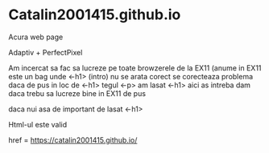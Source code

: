 # Catalin2001415.github.io
Acura web page

Adaptiv + PerfectPixel

Am incercat sa fac sa lucreze pe toate browzerele de la EX11 (anume in EX11 este un bag unde <-h1> (intro) nu se arata corect
se corecteaza problema daca de pus in loc de <-h1> tegul <-p> am lasat <-h1> aici as intreba dam daca trebu sa lucreze bine in EX11 
de pus <p> daca nui asa de important de lasat <-h1>

Html-ul este valid

href = https://catalin2001415.github.io/
